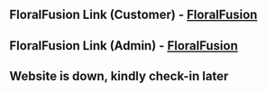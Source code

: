 ## FloralFusion Link (Customer) - [FloralFusion](https://test-1-floral-8sq4.vercel.app/)
## FloralFusion Link (Admin) - [FloralFusion](https://test-1-floral.vercel.app/)


## Website is down, kindly check-in later
